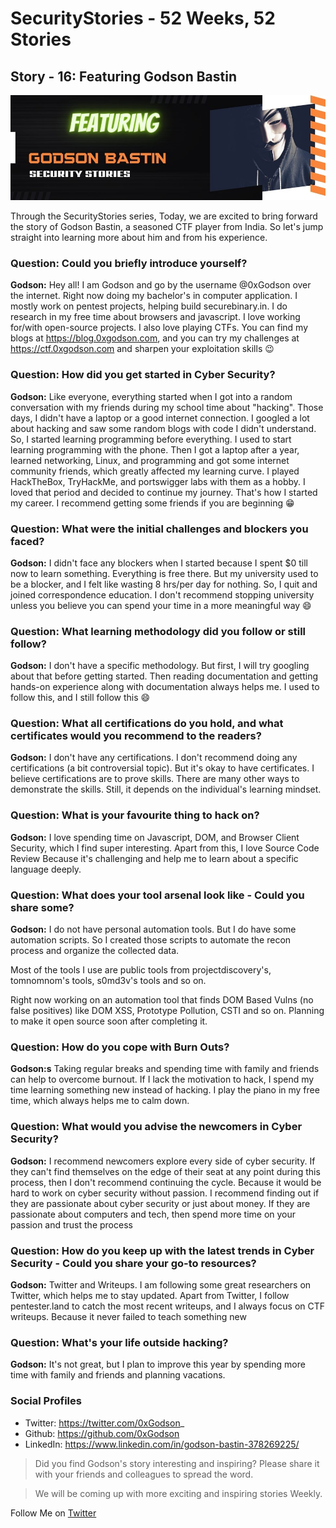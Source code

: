 # SecurityStories - 52 Weeks, 52 Stories

## Story - 16: Featuring **Godson Bastin** 

![Godson Bastin](../media/godson-bastin.jpg)

Through the SecurityStories series, Today, we are excited to bring forward the story of Godson Bastin, a seasoned CTF player from India. So let's jump straight into learning more about him and from his experience. 

### **Question:** Could you briefly introduce yourself? 

**Godson:** Hey all! I am Godson and go by the username @0xGodson over the internet. Right now doing my bachelor's in computer application. I mostly work on pentest projects, helping build securebinary.in. I do research in my free time about browsers and javascript. I love working for/with open-source projects. I also love playing CTFs. You can find my blogs at https://blog.0xgodson.com, and you can try my challenges at https://ctf.0xgodson.com and sharpen your exploitation skills 😉


### **Question:** How did you get started in Cyber Security?

**Godson:** Like everyone, everything started when I got into a random conversation with my friends during my school time about "hacking". Those days, I didn't have a laptop or a good internet connection. I googled a lot about hacking and saw some random blogs with code I didn't understand. So, I started learning programming before everything. I used to start learning programming with the phone. Then I got a laptop after a year, learned networking, Linux, and programming and got some internet community friends, which greatly affected my learning curve. I played HackTheBox, TryHackMe, and portswigger labs with them as a hobby. I loved that period and decided to continue my journey. That's how I started my career. I recommend getting some friends if you are beginning 😁


### **Question:** What were the initial challenges and blockers you faced? 

**Godson:** I didn't face any blockers when I started because I spent $0 till now to learn something. Everything is free there. But my university used to be a blocker, and I felt like wasting 8 hrs/per day for nothing. So, I quit and joined correspondence education. I don't recommend stopping university unless you believe you can spend your time in a more meaningful way 😄 


### **Question:** What learning methodology did you follow or still follow? 
**Godson:** I don't have a specific methodology. But first, I will try googling about that before getting started. Then reading documentation and getting hands-on experience along with documentation always helps me. I used to follow this, and I still follow this 😄 


### **Question:** What all certifications do you hold, and what certificates would you recommend to the readers? 

**Godson:** I don't have any certifications. I don't recommend doing any certifications (a bit controversial topic). But it's okay to have certificates. I believe certifications are to prove skills. There are many other ways to demonstrate the skills. Still, it depends on the individual's learning mindset.    


### **Question:** What is your favourite thing to hack on?

**Godson:** I love spending time on Javascript, DOM, and Browser Client Security, which I find super interesting. Apart from this, I love Source Code Review Because it's challenging and help me to learn about a specific language deeply. 


### **Question:** What does your tool arsenal look like - Could you share some?

**Godson:** I do not have personal automation tools. But I do have some automation scripts. So I created those scripts to automate the recon process and organize the collected data. 

Most of the tools I use are public tools from projectdiscovery's, tomnomnom's tools, s0md3v's tools and so on.

Right now working on an automation tool that finds DOM Based Vulns (no false positives) like DOM XSS, Prototype Pollution, CSTI and so on. Planning to make it open source soon after completing it. 


### **Question:** How do you cope with Burn Outs?

**Godson:s** Taking regular breaks and spending time with family and friends can help to overcome burnout. If I lack the motivation to hack, I spend my time learning something new instead of hacking. I play the piano in my free time, which always helps me to calm down.



### **Question:** What would you advise the newcomers in Cyber Security?

**Godson:** I recommend newcomers explore every side of cyber security. If they can't find themselves on the edge of their seat at any point during this process, then I don't recommend continuing the cycle. Because it would be hard to work on cyber security without passion. I recommend finding out if they are passionate about cyber security or just about money. If they are passionate about computers and tech, then spend more time on your passion and trust the process


### **Question:** How do you keep up with the latest trends in Cyber Security - Could you share your go-to resources? 

**Godson:** Twitter and Writeups. I am following some great researchers on Twitter, which helps me to stay updated. Apart from Twitter, I follow pentester.land to catch the most recent writeups, and I always focus on CTF writeups. Because it never failed to teach something new



### **Question:** What's your life outside hacking?

**Godson:** It's not great, but I plan to improve this year by spending more time with family and friends and planning vacations. 

### Social Profiles
- Twitter: https://twitter.com/0xGodson_
- Github: https://github.com/0xGodson
- LinkedIn: https://www.linkedin.com/in/godson-bastin-378269225/



> Did you find Godson's story interesting and inspiring? Please share it with your friends and colleagues to spread the word. 

> We will be coming up with more exciting and inspiring stories Weekly.

Follow Me on [Twitter](https://www.twitter.com/harshbothra_)